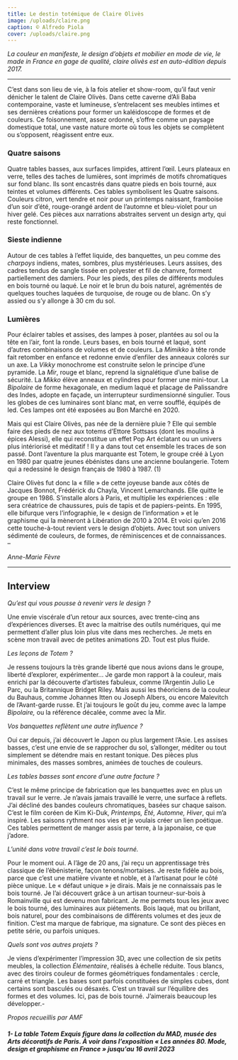 ```yaml
---
title: Le destin totémique de Claire Olivès
image: /uploads/claire.png
caption: © Alfredo Piola
cover: /uploads/claire.png
---
```

*La couleur en manifeste, le design d’objets et mobilier en mode de vie, le made in France en gage de qualité, claire olivès est en auto-édition depuis 2017.*

- - -

C’est dans son lieu de vie, à la fois atelier et show-room, qu’il faut venir dénicher le talent de Claire Olivès. Dans cette caverne d’Ali Baba contemporaine, vaste et lumineuse, s’entrelacent ses meubles intimes et ses dernières créations pour former un kaléidoscope de formes et de couleurs. Ce foisonnement, assez ordonné, s’offre comme un paysage domestique total, une vaste nature morte où tous les objets se complètent ou s’opposent, réagissent entre eux.

### Quatre saisons

Quatre tables basses, aux surfaces limpides, attirent l’œil. Leurs plateaux en verre, telles des taches de lumières, sont imprimés de motifs chromatiques sur fond blanc. Ils sont encastrés dans quatre pieds en bois tourné, aux teintes et volumes différents. Ces tables symbolisent les Quatre saisons. Couleurs citron, vert tendre et noir pour un printemps naissant, framboise d’un soir d’été, rouge-orangé ardent de l’automne et bleu-violet pour un hiver gelé. Ces pièces aux narrations abstraites servent un design arty, qui reste fonctionnel.

### Sieste indienne

Autour de ces tables à l’effet liquide, des banquettes, un peu comme des *charpoys* indiens, mates, sombres, plus mystérieuses. Leurs assises, des cadres tendus de sangle tissée en polyester et fil de chanvre, forment partiellement des damiers. Pour les pieds, des piles de différents modules en bois tourné ou laqué. Le noir et le brun du bois naturel, agrémentés de quelques touches laquées de turquoise, de rouge ou de blanc. On s’y assied ou s’y allonge à 30 cm du sol.

### Lumières

Pour éclairer tables et assises, des lampes à poser, plantées au sol ou la tête en l’air, font la ronde. Leurs bases, en bois tourné et laqué, sont d’autres combinaisons de volumes et de couleurs. La *Mimikko* à tête ronde fait retomber en enfance et redonne envie d’enfiler des anneaux colorés sur un axe. La *Vikky* monochrome est construite selon le principe d’une pyramide. La *Mir*, rouge et blanc, reprend la signalétique d’une balise de sécurité. La *Mikko* élève anneaux et cylindres pour former une mini-tour. La *Bipolaire* de forme hexagonale, en medium laqué et placage de Palissandre des Indes, adopte en façade, un interrupteur surdimensionné singulier. Tous les globes de ces luminaires sont blanc mat, en verre soufflé, équipés de led. Ces lampes ont été exposées au Bon Marché en 2020.

Mais qui est Claire Olivès, pas née de la dernière pluie ? Elle qui semble faire des pieds de nez aux totems d’Ettore Sottsass (dont les moulins à épices Alessi), elle qui reconstitue un effet Pop Art éclatant ou un univers plus intériorisé et méditatif ! Il y a dans tout cet ensemble les traces de son passé. Dont l’aventure la plus marquante est Totem, le groupe créé à Lyon en 1980 par quatre jeunes ébénistes dans une ancienne boulangerie. Totem qui a redessiné le design français de 1980 à 1987. (1)

Claire Olivès fut donc la « fille » de cette joyeuse bande aux côtés de Jacques Bonnot, Frédérick du Chayla, Vincent Lemarchands. Elle quitte le groupe en 1986. S’installe alors à Paris, et multiplie les expériences : elle sera créatrice de chaussures, puis de tapis et de papiers-peints. En 1995, elle bifurque vers l’infographie, le « design de l’information » et le graphisme qui la mèneront à Libération de 2010 à 2014. Et voici qu’en 2016 cette touche-à-tout revient vers le design d’objets. Avec tout son univers sédimenté de couleurs, de formes, de réminiscences et de connaissances. –

*Anne-Marie Fèvre*

- - -

## Interview

*Qu’est qui vous pousse à revenir vers le design ?*

Une envie viscérale d’un retour aux sources, avec trente-cinq ans d’expériences diverses. Et avec la maitrise des outils numériques, qui me permettent d’aller plus loin plus vite dans mes recherches. Je mets en scène mon travail avec de petites animations 2D. Tout est plus fluide.

*Les leçons de Totem ?*

Je ressens toujours la très grande liberté que nous avions dans le groupe, liberté d’explorer, expérimenter… Je garde mon rapport à la couleur, mais enrichi par la découverte d’artistes fabuleux, comme l’Argentin Julio Le Parc, ou la Britannique Bridget Riley. Mais aussi les théoriciens de la couleur du Bauhaus, comme Johannes Itten ou Joseph Albers, ou encore Malevitch de l’Avant-garde russe. Et j’ai toujours le goût du jeu, comme avec la lampe *Bipolaire,* ou la référence décalée, comme avec la Mir.

*Vos banquettes reflètent une autre influence ?*

Oui car depuis, j’ai découvert le Japon ou plus largement l’Asie. Les assises basses, c’est une envie de se rapprocher du sol, s’allonger, méditer ou tout simplement se détendre mais en restant tonique. Des pièces plus minimales, des masses sombres, animées de touches de couleurs.

*Les tables basses sont encore d’une autre facture ?*

C’est le même principe de fabrication que les banquettes avec en plus un travail sur le verre. Je n’avais jamais travaillé le verre, une surface à reflets. J’ai décliné des bandes couleurs chromatiques, basées sur chaque saison. C’est le film coréen de Kim Ki-Duk, *Printemps, Été, Automne, Hiver*, qui m’a inspiré. Les saisons rythment nos vies et je voulais créer un lien poétique. Ces tables permettent de manger assis par terre, à la japonaise, ce que j’adore.

*L’unité dans votre travail c’est le bois tourné.*

Pour le moment oui. A l’âge de 20 ans, j’ai reçu un apprentissage très classique de l’ébénisterie, façon tenons/mortaises. Je reste fidèle au bois, parce que c’est une matière vivante et noble, et à l’artisanat pour le côté pièce unique. Le « défaut unique » je dirais. Mais je ne connaissais pas le bois tourné. Je l’ai découvert grâce à un artisan tourneur-sur-bois à Romainville qui est devenu mon fabricant. Je me permets tous les jeux avec le bois tourné, des luminaires aux piétements. Bois laqué, mat ou brillant, bois naturel, pour des combinaisons de différents volumes et des jeux de finition. C’est ma marque de fabrique, ma signature. Ce sont des pièces en petite série, ou parfois uniques.

*Quels sont vos autres projets ?*

Je viens d’expérimenter l’impression 3D, avec une collection de six petits meubles, la collection *Élémentaire*, réalisés à échelle réduite. Tous blancs, avec des tiroirs couleur de formes géométriques fondamentales : cercle, carré et triangle. Les bases sont parfois constituées de simples cubes, dont certains sont basculés ou désaxés. C’est un travail sur l’équilibre des formes et des volumes. Ici, pas de bois tourné. J’aimerais beaucoup les développer.-

*Propos recueillis par AMF*

##### 1- La table Totem Exquis figure dans la collection du MAD, musée des Arts décoratifs de Paris. À voir dans l’exposition « Les années 80. Mode, design et graphisme en France » jusqu'au 16 avril 2023